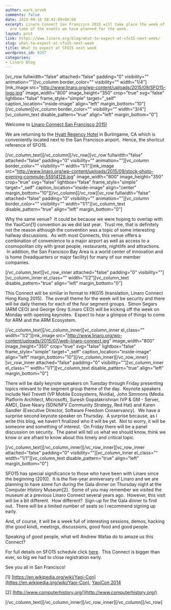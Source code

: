 ```yaml
---
author: mark.orvek
comments: false
date: 2015-09-16 20:43:09+00:00
excerpt: Linaro Connect San Francisco 2015 will take place the week of September 21-25th.  Here
  are some of the events we have planned for the week.
layout: post
link: https://www.linaro.org/blog/what-to-expect-at-sfo15-next-week/
slug: what-to-expect-at-sfo15-next-week
title: What to expect at SFO15 next week
wordpress_id: 9297
categories:
- Linaro Blog
---
```


[vc_row fullwidth="false" attached="false" padding="0" visibility="" animation=""][vc_column border_color="" visibility="" width="1/4"][mk_image src="http://www.linaro.org/wp-content/uploads/2015/09/SFO15-logo.jpg" image_width="800" image_height="350" crop="true" svg="false" lightbox="false" frame_style="simple" target="_self" caption_location="inside-image" align="left" margin_bottom="10"][/vc_column][vc_column border_color="" visibility="" width="3/4"][vc_column_text disable_pattern="true" align="left" margin_bottom="0"]


Welcome to [Linaro Connect San Francisco 2015!](http://connect.linaro.org/sfo15/)




We are returning to the [Hyatt Regency Hotel](http://sanfranciscoairport.hyatt.com/en/hotel/our-hotel.html) in Burlingame, CA which is conveniently located next to the San Francisco airport.  Hence, the shortcut reference of SFO15.  


[/vc_column_text][/vc_column][/vc_row][vc_row fullwidth="false" attached="false" padding="0" visibility="" animation=""][vc_column border_color="" visibility="" width="1/1"][mk_image src="http://www.linaro.org/wp-content/uploads/2015/09/stock-photo-evening-commute-55914128.jpg" image_width="800" image_height="350" crop="true" svg="false" lightbox="false" frame_style="simple" target="_self" caption_location="inside-image" align="center" margin_bottom="10"][/vc_column][/vc_row][vc_row fullwidth="false" attached="false" padding="0" visibility="" animation=""][vc_column border_color="" visibility="" width="1/1"][vc_column_text disable_pattern="true" align="left" margin_bottom="0"]


Why the same venue?  It could be because we were hoping to overlap with the YaoiCon[1] convention as we did last year.  Trust me, that is definitely not the reason although the convention was a topic of some interesting hallway discussions.  As with most Connects, this venue offers a combination of convenience to a major airport as well as access to a cosmopolitan city with great people, restaurants, nightlife and attractions.  In addition, the San Francisco Bay Area is a world center of innovation and is home (headquarters or major facility) for many of our member companies.  


[/vc_column_text][vc_row_inner attached="false" padding="0" visibility=""][vc_column_inner el_class="" width="1/2"][vc_column_text disable_pattern="true" align="left" margin_bottom="0"]


This Connect will be similar in format to HKG15 (translation, Linaro Connect Hong Kong 2015).  The overall theme for the week will be security and there will be daily themes for each of the four segment groups.  Simon Segars (ARM CEO) and George Grey (Linaro CEO) will be kicking off the week on Monday with opening keynotes.  Expect to hear a glimpse of things to come for ARM and the ARM Ecosystem. 


[/vc_column_text][/vc_column_inner][vc_column_inner el_class="" width="1/2"][mk_image src="http://www.linaro.org/wp-content/uploads/2015/07/web-linaro-connect.jpg" image_width="800" image_height="350" crop="true" svg="false" lightbox="false" frame_style="simple" target="_self" caption_location="inside-image" align="left" margin_bottom="10"][/vc_column_inner][/vc_row_inner][vc_row_inner attached="false" padding="0" visibility=""][vc_column_inner el_class="" width="1/1"][vc_column_text disable_pattern="true" align="left" margin_bottom="0"]


There will be daily keynote speakers on Tuesday through Friday presenting topics relevant to the segment group theme of the day.  Keynote speakers include Neil Trevett (VP Mobile Ecosystems, Nvidia), John Simmons (Media Platform Architect, Microsoft), Suresh Gopalakrishnan (VP & GM - Server, AMD), Dave Neary (SDN/NFV Community Strategy, Red Hat) and Karen Sandler (Executive Director, Software Freedom Conservancy).  We have a surprise second keynote speaker on Thursday.  A surprise because, as I write this blog, we haven’t finalized who it will be yet.  Not to worry, it will be someone and something of interest.  On Friday there will be a panel discussion on security.  The panel will tell us what we should know, think we know or are afraid to know about this timely and critical topic. 


[/vc_column_text][/vc_column_inner][/vc_row_inner][vc_row_inner attached="false" padding="0" visibility=""][vc_column_inner el_class="" width="1/1"][vc_column_text disable_pattern="true" align="left" margin_bottom="0"]


SFO15 has special significance to those who have been with Linaro since the beginning (2010).  It is the five-year anniversary of Linaro and we are planning to have some fun during the Gala dinner on Thursday night at the Computer History Museum[2].  Some of you may remember we visited the museum at a previous Linaro Connect several years ago.  However, this visit will be a bit different.  How different?  Sign-up for the Gala dinner to find out.  There will be a limited number of seats so I recommend signing up early.




And, of course, it will be a week full of interesting sessions, demos, hacking (the good kind), meetings, discussions, good food and good people.




Speaking of good people, what will Andrew Wafaa do to amaze us this Connect?  




For full details on SFO15 schedule click [here](https://sfo15.pathable.com/).  This Connect is bigger than ever, so big we had to close registration early.




See you all in San Francisco!




[1] [https://en.wikipedia.org/wiki/Yaoi-Con](https://en.wikipedia.org/wiki/Yaoi-Con), [YaoiCon 2014](https://www.google.com/search?q=yaoicon+2014&espv=2&biw=1520&bih=893&tbm=isch&tbo=u&source=univ&sa=X&ved=0CDsQsARqFQoTCM6Ms7-c7ccCFQJaiAodp3sPqw&dpr=1)

[2] [http://www.computerhistory.org/](http://www.computerhistory.org/)

[/vc_column_text][/vc_column_inner][/vc_row_inner][/vc_column][/vc_row]
